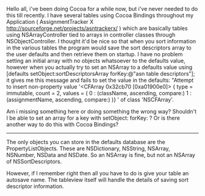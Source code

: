 Hello all, i've been doing Cocoa for a while now, but i've never needed to do this till recently. I have several tables using Cocoa Bindings throughout my Application ( AssignmentTracker X http://sourceforge.net/projects/asntrackerx/ ) which are basically tables using NSArrayController tied to arrays in controller classes through NSObjectController.  I thought it'd be nice so that when you sort information in the various tables the program would save the sort descriptors array to the user defaults and then retrieve them on startup. I have no problem setting an initial array with no objects whatsoever to the defaults value, however when you actually try to set an NSArray to a defaults value using [defaults setObject:sortDescriptorsArray forKey:@"asn table descriptors"]; it gives me this message and fails to set the value in the defaults:
"Attempt to insert non-property value '<CFArray 0x32cb70 [0xa01900e0]> { type = immutable, count = 2, values = ( 
0 :  (className, ascending, compare:)
1 :  (assignmentName, ascending, compare:)
)} ' of class 'NSCFArray'.

Am i missing something here or doing something the wrong way? Shouldn't I be able to set an array for a key with setObject: forKey: ? Or is there another way to do this with Cocoa Bindings?

----

The only objects you can store in the defaults database are the PropertyListObjects.  These are NSDictionary, NSString, NSArray, NSNumber, NSData and NSDate. So an NSArray is fine, but not an NSArray of NSSortDescriptors.  

However, if I remember right then all you have to do is give your table an autosave name.  The tableview itself will handle the details of saving sort descriptor information.
